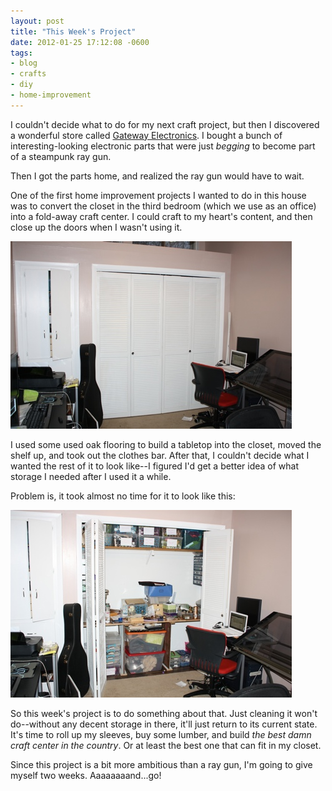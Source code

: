 ```yaml
---
layout: post
title: "This Week's Project"
date: 2012-01-25 17:12:08 -0600
tags:
- blog
- crafts
- diy
- home-improvement
---
```


I couldn't decide what to do for my next craft project, but then I discovered a wonderful store called <a href="http://www.gatewaycatalog.com/">Gateway Electronics</a>. I bought a bunch of interesting-looking electronic parts that were just <em>begging</em> to become part of a steampunk ray gun.

Then I got the parts home, and realized the ray gun would have to wait.

One of the first home improvement projects I wanted to do in this house was to convert the closet in the third bedroom (which we use as an office) into a fold-away craft center. I could craft to my heart's content, and then close up the doors when I wasn't using it.

<img src="/uploads/2012/01/craft-center-closed.jpg">

I used some used oak flooring to build a tabletop into the closet, moved the shelf up, and took out the clothes bar. After that, I couldn't decide what I wanted the rest of it to look like--I figured I'd get a better idea of what storage I needed after I used it a while.

Problem is, it took almost no time for it to look like this:

<img src="/uploads/2012/01/craft-center-open.jpg">

So this week's project is to do something about that. Just cleaning it won't do--without any decent storage in there, it'll just return to its current state. It's time to roll up my sleeves, buy some lumber, and build <em>the best damn craft center in the country</em>. Or at least the best one that can fit in my closet.

Since this project is a bit more ambitious than a ray gun, I'm going to give myself two weeks. Aaaaaaaand...go!